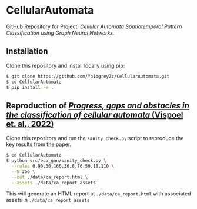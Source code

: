 # CellularAutomata

GitHub Repository for Project: *Cellular Automata Spatiotemporal Pattern Classification using Graph Neural Networks.*

## Installation

Clone this repository and install locally using pip:

```bash
$ git clone https://github.com/Yo1ogreyZz/CellularAutomata.git
$ cd CellularAutomata
$ pip install -e .
```

## Reproduction of [*Progress, gaps and obstacles in the classification of cellular automata* (Vispoel et. al., 2022)](https://www.sciencedirect.com/science/article/pii/S0167278921002311)

Clone this repository and run the `sanity_check.py` script to reproduce the key results from the paper.

```bash
$ cd CellularAutomata
$ python src/eca_gnn/sanity_check.py \
  --rules 0,90,30,160,36,8,76,50,18,110 \
  --N 256 \
  --out ./data/ca_report.html \
  --assets ./data/ca_report_assets
```

This will generate an HTML report at `./data/ca_report.html` with associated assets in `./data/ca_report_assets`